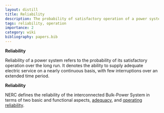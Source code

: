 ```yaml
---
layout: distill
title: Reliability
description: The probability of satisfactory operation of a power system over the long run.
tags: reliability, operation
importance: 2
category: wiki
bibliography: papers.bib
---
```


**Reliability** <d-cite key="kundur2004stability"></d-cite>

Reliability of a power system refers to the probability of its satisfactory operation over the long run.
It denotes the ability to supply adequate electric service on a nearly continuous basis, with few interruptions over an extended time period.

**Reliability** <d-cite key="nerc2013terminology"></d-cite>

NERC defines the reliability of the interconnected Bulk-Power System in terms of two basic and functional aspects, [adequacy](/pswiki/adequacy), and [operating reliability](/pswiki/operating-reliability).
